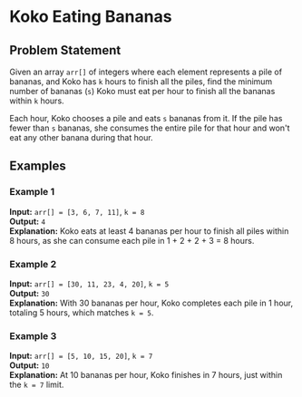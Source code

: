 # Koko Eating Bananas

## Problem Statement

Given an array `arr[]` of integers where each element represents a pile of bananas, and Koko has `k` hours to finish all the piles, find the minimum number of bananas (`s`) Koko must eat per hour to finish all the bananas within `k` hours.

Each hour, Koko chooses a pile and eats `s` bananas from it. If the pile has fewer than `s` bananas, she consumes the entire pile for that hour and won't eat any other banana during that hour.

## Examples
### Example 1
**Input:** `arr[] = [3, 6, 7, 11]`, `k = 8`  
**Output:** `4`  
**Explanation:** Koko eats at least 4 bananas per hour to finish all piles within 8 hours, as she can consume each pile in 1 + 2 + 2 + 3 = 8 hours.

### Example 2
**Input:** `arr[] = [30, 11, 23, 4, 20]`, `k = 5`  
**Output:** `30`  
**Explanation:** With 30 bananas per hour, Koko completes each pile in 1 hour, totaling 5 hours, which matches `k = 5`.

### Example 3
**Input:** `arr[] = [5, 10, 15, 20]`, `k = 7`  
**Output:** `10`  
**Explanation:** At 10 bananas per hour, Koko finishes in 7 hours, just within the `k = 7` limit.